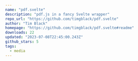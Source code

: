 ```yaml
---
name: "pdf.svelte"
description: "pdf.js in a fancy Svelte wrapper"
repo_url: "https://github.com/timgblack/pdf.svelte"
author: "Tim Black"
homepage: "https://github.com/timgblack/pdf.svelte#readme"
downloads: 22
updated: "2023-07-08T22:45:00.243Z"
github_stars: 5
tags: 
  - media
---
```

